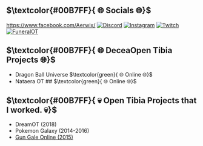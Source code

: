 <!-- ## $${\color{red}Welcome \space \color{lightblue}To \space your \space \color{red}{FUNERAL}}$$ -->


## $\textcolor{#00B7FF}{ 🌐 Socials 🌐}$
https://www.facebook.com/Aerwix/
[![Discord](https://img.shields.io/badge/Discord-%237289DA.svg?logo=discord&logoColor=white)](https://dsc.gg/FuneralOT) 
[![Instagram](https://img.shields.io/badge/Instagram-%23E4405F.svg?logo=Instagram&logoColor=white)](https://instagram.com/Aerwix) 
[![Twitch](https://img.shields.io/badge/Twitch-%239146FF.svg?logo=Twitch&logoColor=white)](https://twitch.tv/Aerwix)
[![FuneralOT](https://img.shields.io/discord/930699491248578590.svg?style=flat-square&logo=discord)](https://dsc.gg/FuneralOT)

## $\textcolor{#00B7FF}{ 🌐 DeceaOpen Tibia Projects 🌐}$
- Dragon Ball Universe $\textcolor{green}{ 🌐 Online 🌐}$
- Nataera OT ## $\textcolor{green}{ 🌐 Online 🌐}$

## $\textcolor{#00B7FF}{ 💀 Open Tibia Projects that I worked. 💀}$
- DreamOT (2018)
- Pokemon Galaxy (2014-2016)
- [Gun Gale Online (2015)](https://www.facebook.com/BRampageOnline)


<!-- Proudly created with GPRM ( https://gprm.itsvg.in ) -->
